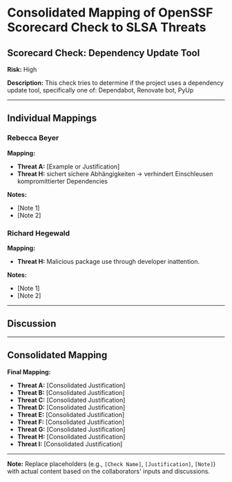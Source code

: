 # Consolidated Mapping of OpenSSF Scorecard Check to SLSA Threats

## Scorecard Check: Dependency Update Tool

**Risk:** High

**Description:** This check tries to determine if the project uses a dependency update tool, specifically one of: Dependabot, Renovate bot, PyUp

---

## Individual Mappings

### Rebecca Beyer

**Mapping:**

- **Threat A:** [Example or Justification]
- **Threat H:** sichert sichere Abhängigkeiten -> verhindert Einschleusen kompromittierter Dependencies

**Notes:**

- [Note 1]
- [Note 2]

### Richard Hegewald

**Mapping:**

- **Threat H:** Malicious package use through developer inattention.

**Notes:**

- [Note 1]
- [Note 2]

---

## Discussion

---

## Consolidated Mapping

**Final Mapping:**

- **Threat A:** [Consolidated Justification]
- **Threat B:** [Consolidated Justification]
- **Threat C:** [Consolidated Justification]
- **Threat D:** [Consolidated Justification]
- **Threat E:** [Consolidated Justification]
- **Threat F:** [Consolidated Justification]
- **Threat G:** [Consolidated Justification]
- **Threat H:** [Consolidated Justification]
- **Threat I:** [Consolidated Justification]

---

**Note:** Replace placeholders (e.g., `[Check Name]`, `[Justification]`, `[Note]`) with actual content based on the collaborators' inputs and discussions.
